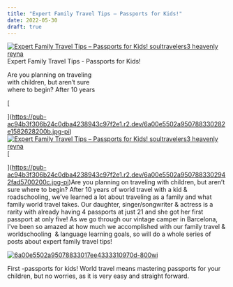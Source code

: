 ```yaml
---
title: "Expert Family Travel Tips – Passports for Kids!"
date: 2022-05-30
draft: true
---
```


[![Expert Family Travel Tips – Passports for Kids! soultravelers3 heavenly reyna ](https://pub-ac94b3f306b24c0dba4238943c97f2e1.r2.dev/6a00e5502a950788330282e1582730200b.jpg "Expert Family Travel Tips – Passports for Kids! soultravelers3 heavenly reyna ")](https://pub-ac94b3f306b24c0dba4238943c97f2e1.r2.dev/6a00e5502a950788330282e1582730200b.jpg-pi)Expert Family Travel Tips - 
Passports for Kids!  
  
Are you planning on traveling  
with children, but aren’t sure  
where to begin? After 10 years   
  

<!--more-->[  
](https://pub-ac94b3f306b24c0dba4238943c97f2e1.r2.dev/6a00e5502a950788330282e1582628200b.jpg-pi)[](https://pub-ac94b3f306b24c0dba4238943c97f2e1.r2.dev/6a00e5502a9507883302942fad5700200c.jpg-pi)[![Expert Family Travel Tips – Passports for Kids! soultravelers3 heavenly reyna ](https://pub-ac94b3f306b24c0dba4238943c97f2e1.r2.dev/6a00e5502a9507883302942fad582f200c.jpg "Expert Family Travel Tips – Passports for Kids! soultravelers3 heavenly reyna ")](https://pub-ac94b3f306b24c0dba4238943c97f2e1.r2.dev/6a00e5502a9507883302942fad582f200c.jpg-pi)[  
  
](https://pub-ac94b3f306b24c0dba4238943c97f2e1.r2.dev/6a00e5502a9507883302942fad5700200c.jpg-pi)Are you planning on traveling with children, but aren’t sure where to begin? After 10 years of world travel with a kid & roadschooling, we’ve learned a lot about traveling as a family and what family world travel takes. Our daughter, singer/songwriter & actress is a rarity with already having 4 passports at just 21 and she got her first passport at only five! As we go through our vintage camper in Barcelona, I've been so amazed at how much we accomplished with our family travel & worldschooling  & language learning goals, so will do a whole series of posts about expert family travel tips!  
  
[![6a00e5502a95078833017ee4333310970d-800wi](https://pub-ac94b3f306b24c0dba4238943c97f2e1.r2.dev/6a00e5502a950788330282e158277c200b.jpg "6a00e5502a95078833017ee4333310970d-800wi")](https://pub-ac94b3f306b24c0dba4238943c97f2e1.r2.dev/6a00e5502a950788330282e158277c200b.jpg-pi)  
  
  
First -passports for kids! World travel means mastering passports for your children, but no worries, as it is very easy and straight forward.
